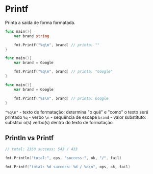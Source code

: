 # Printf

Printa a saída de forma formatada.

```go
func main(){
    var brand string

    fmt.Printf("%q\n", brand) // printa: ""
}
```

```go
func main(){
    var brand = Google

    fmt.Printf("%q\n", brand) // printa: "Google"
}
```

```go
func main(){
    var brand = Google

    fmt.Printf("%s\n", brand) // printa: Google
}
```

`"%q\n"` - texto de formatação: determina "o quê" e "como" o texto será printado
`%q` - verbo
`\n` - sequência de escape
`brand` - valor substituto: substitui o(s) verbo(s) dentro do texto de formatação

## Println vs Printf

```go
// total: 2350 success: 543 / 433

fmt.Println("total:", ops, "success:", ok, "/", fail)

fmt.Printf("total: %d success: %d / %d\n", ops, ok, fail)
```

